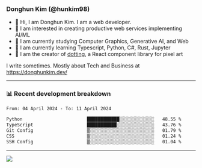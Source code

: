 ### Donghun Kim (@hunkim98)

- 👋 Hi, I am Donghun Kim. I am a web developer. 
- 🤔 I am interested in creating productive web services implementing AI/ML
- 🔭 I am currently studying Computer Graphics, Generative AI, and Web 
- 🌱 I am currently learning Typescript, Python, C#, Rust, Jupyter
- 🎨 I am the creator of [dotting](https://github.com/hunkim98/dotting), a React component library for pixel art

I write sometimes. Mostly about Tech and Business at https://donghunkim.dev/

---
### 📊 Recent development breakdown
<!--START_SECTION:waka-->

```txt
From: 04 April 2024 - To: 11 April 2024

Python                        ████████████░░░░░░░░░░░░░   48.55 %
TypeScript                    ███████████░░░░░░░░░░░░░░   43.76 %
Git Config                    ▒░░░░░░░░░░░░░░░░░░░░░░░░   01.79 %
CSS                           ▒░░░░░░░░░░░░░░░░░░░░░░░░   01.24 %
SSH Config                    ▒░░░░░░░░░░░░░░░░░░░░░░░░   01.04 %
```

<!--END_SECTION:waka-->
---

<!-- <div align='center'> -->
  <img align="center" src="https://github-readme-stats.vercel.app/api?username=hunkim98&theme=dark&show_icons=true"/>
<!-- </div> -->
<!--
**hunkim98/hunkim98** is a ✨ _special_ ✨ repository because its `README.md` (this file) appears on your GitHub profile.

Here are some ideas to get you started:

- 🔭 I’m currently working on ...
- 🌱 I’m currently learning ...
- 👯 I’m looking to collaborate on ...
- 🤔 I’m looking for help with ...
- 💬 Ask me about ...
- 📫 How to reach me: ...
- 😄 Pronouns: ...
- ⚡ Fun fact: ...
-->
